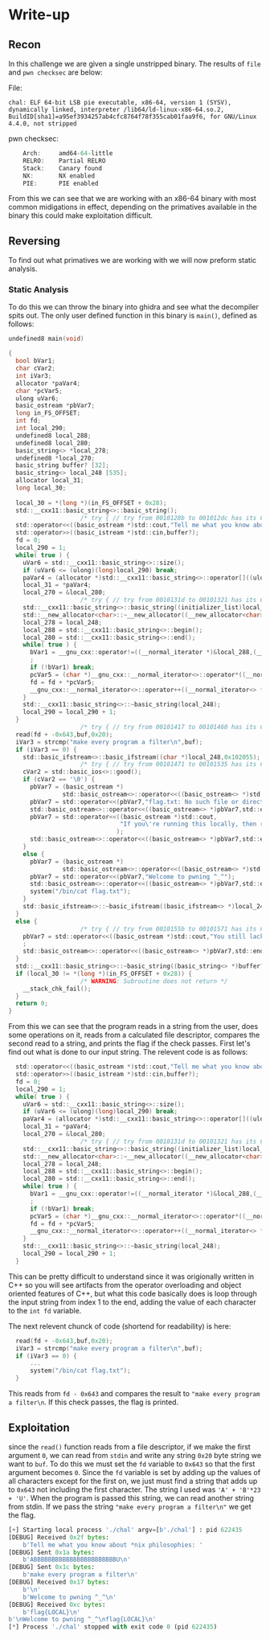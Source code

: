 # Write-up
## Recon
In this challenge we are given a single unstripped binary. The results of `file` and `pwn checksec` are below:

File:
```
chal: ELF 64-bit LSB pie executable, x86-64, version 1 (SYSV), dynamically linked, interpreter /lib64/ld-linux-x86-64.so.2, BuildID[sha1]=a95ef3934257ab4cfc8764f78f355cab01faa9f6, for GNU/Linux 4.4.0, not stripped
```
pwn checksec:
```javascript
    Arch:     amd64-64-little
    RELRO:    Partial RELRO
    Stack:    Canary found
    NX:       NX enabled
    PIE:      PIE enabled
```
From this we can see that we are working with an x86-64 binary with most common midigations in effect, depending on the primatives available in the binary this could make exploitation difficult.

## Reversing
To find out what primatives we are working with we will now preform static analysis.

### Static Analysis
To do this we can throw the binary into ghidra and see what the decompiler spits out. The only user defined function in this binary is `main()`, defined as follows:
```C
undefined8 main(void)

{
  bool bVar1;
  char cVar2;
  int iVar3;
  allocator *paVar4;
  char *pcVar5;
  ulong uVar6;
  basic_ostream *pbVar7;
  long in_FS_OFFSET;
  int fd;
  int local_290;
  undefined8 local_288;
  undefined8 local_280;
  basic_string<> *local_278;
  undefined8 *local_270;
  basic_string buffer? [32];
  basic_string<> local_248 [535];
  allocator local_31;
  long local_30;
  
  local_30 = *(long *)(in_FS_OFFSET + 0x28);
  std::__cxx11::basic_string<>::basic_string();
                    /* try { // try from 0010128b to 001012dc has its CatchHandler @ 001015c2 */
  std::operator<<((basic_ostream *)std::cout,"Tell me what you know about *nix philosophies: ");
  std::operator>>((basic_istream *)std::cin,buffer?);
  fd = 0;
  local_290 = 1;
  while( true ) {
    uVar6 = std::__cxx11::basic_string<>::size();
    if (uVar6 <= (ulong)(long)local_290) break;
    paVar4 = (allocator *)std::__cxx11::basic_string<>::operator[]((ulong)buffer?);
    local_31 = *paVar4;
    local_270 = &local_280;
                    /* try { // try from 0010131d to 00101321 has its CatchHandler @ 00101599 */
    std::__cxx11::basic_string<>::basic_string((initializer_list)local_248,&local_31);
    std::__new_allocator<char>::~__new_allocator((__new_allocator<char> *)&local_280);
    local_278 = local_248;
    local_288 = std::__cxx11::basic_string<>::begin();
    local_280 = std::__cxx11::basic_string<>::end();
    while( true ) {
      bVar1 = __gnu_cxx::operator!=((__normal_iterator *)&local_288,(__normal_iterator *)&local_280)
      ;
      if (!bVar1) break;
      pcVar5 = (char *)__gnu_cxx::__normal_iterator<>::operator*((__normal_iterator<> *)&local_288);
      fd = fd + *pcVar5;
      __gnu_cxx::__normal_iterator<>::operator++((__normal_iterator<> *)&local_288);
    }
    std::__cxx11::basic_string<>::~basic_string(local_248);
    local_290 = local_290 + 1;
  }
                    /* try { // try from 00101417 to 00101460 has its CatchHandler @ 001015c2 */
  read(fd + -0x643,buf,0x20);
  iVar3 = strcmp("make every program a filter\n",buf);
  if (iVar3 == 0) {
    std::basic_ifstream<>::basic_ifstream((char *)local_248,0x102055);
                    /* try { // try from 00101471 to 00101535 has its CatchHandler @ 001015ae */
    cVar2 = std::basic_ios<>::good();
    if (cVar2 == '\0') {
      pbVar7 = (basic_ostream *)
               std::basic_ostream<>::operator<<((basic_ostream<> *)std::cout,std::endl<>);
      pbVar7 = std::operator<<(pbVar7,"flag.txt: No such file or directory");
      std::basic_ostream<>::operator<<((basic_ostream<> *)pbVar7,std::endl<>);
      pbVar7 = std::operator<<((basic_ostream *)std::cout,
                               "If you\'re running this locally, then running it on the remote serve r should give you the flag!"
                              );
      std::basic_ostream<>::operator<<((basic_ostream<> *)pbVar7,std::endl<>);
    }
    else {
      pbVar7 = (basic_ostream *)
               std::basic_ostream<>::operator<<((basic_ostream<> *)std::cout,std::endl<>);
      pbVar7 = std::operator<<(pbVar7,"Welcome to pwning ^_^");
      std::basic_ostream<>::operator<<((basic_ostream<> *)pbVar7,std::endl<>);
      system("/bin/cat flag.txt");
    }
    std::basic_ifstream<>::~basic_ifstream((basic_ifstream<> *)local_248);
  }
  else {
                    /* try { // try from 0010155b to 00101571 has its CatchHandler @ 001015c2 */
    pbVar7 = std::operator<<((basic_ostream *)std::cout,"You still lack knowledge about *nix sorry")
    ;
    std::basic_ostream<>::operator<<((basic_ostream<> *)pbVar7,std::endl<>);
  }
  std::__cxx11::basic_string<>::~basic_string((basic_string<> *)buffer?);
  if (local_30 != *(long *)(in_FS_OFFSET + 0x28)) {
                    /* WARNING: Subroutine does not return */
    __stack_chk_fail();
  }
  return 0;
}
```
From this we can see that the program reads in a string from the user, does some operations on it, reads from a calculated file descriptor, compares the second read to a string, and prints the flag if the check passes. First let's find out what is done to our input string. The relevent code is as follows:
```C
  std::operator<<((basic_ostream *)std::cout,"Tell me what you know about *nix philosophies: ");
  std::operator>>((basic_istream *)std::cin,buffer?);
  fd = 0;
  local_290 = 1;
  while( true ) {
    uVar6 = std::__cxx11::basic_string<>::size();
    if (uVar6 <= (ulong)(long)local_290) break;
    paVar4 = (allocator *)std::__cxx11::basic_string<>::operator[]((ulong)buffer?);
    local_31 = *paVar4;
    local_270 = &local_280;
                    /* try { // try from 0010131d to 00101321 has its CatchHandler @ 00101599 */
    std::__cxx11::basic_string<>::basic_string((initializer_list)local_248,&local_31);
    std::__new_allocator<char>::~__new_allocator((__new_allocator<char> *)&local_280);
    local_278 = local_248;
    local_288 = std::__cxx11::basic_string<>::begin();
    local_280 = std::__cxx11::basic_string<>::end();
    while( true ) {
      bVar1 = __gnu_cxx::operator!=((__normal_iterator *)&local_288,(__normal_iterator *)&local_280)
      ;
      if (!bVar1) break;
      pcVar5 = (char *)__gnu_cxx::__normal_iterator<>::operator*((__normal_iterator<> *)&local_288);
      fd = fd + *pcVar5;
      __gnu_cxx::__normal_iterator<>::operator++((__normal_iterator<> *)&local_288);
    }
    std::__cxx11::basic_string<>::~basic_string(local_248);
    local_290 = local_290 + 1;
  }
```
This can be pretty difficult to understand since it was origionally written in C++ so you will see artifacts from the operator overloading and object oriented features of C++, but what this code basically does is loop through the input string from index 1 to the end, adding the value of each character to the `int fd` variable.

The next relevent chunck of code (shortend for readability) is here:
```C
  read(fd + -0x643,buf,0x20);
  iVar3 = strcmp("make every program a filter\n",buf);
  if (iVar3 == 0) {
      ...
      system("/bin/cat flag.txt");
  }
```
This reads from `fd - 0x643` and compares the result to `"make every program a filter\n`. If this check passes, the flag is printed. 

## Exploitation
since the `read()` function reads from a file descriptor, if we make the first argument `0`, we can read from `stdin` and write any string `0x20` byte string we want to `buf`. To do this we must set the `fd` variable to `0x643` so that the first argument becomes `0`. Since the `fd` variable is set by adding up the values of all characters except for the first on, we just must find a string that adds up to `0x643` not including the first character. The string I used was `'A' + 'B'*23 + 'U'`. When the program is passed this string, we can read another string from stdin. If we pass the string `"make every program a filter\n"` we get the flag.
```python
[+] Starting local process './chal' argv=[b'./chal'] : pid 622435
[DEBUG] Received 0x2f bytes:
    b'Tell me what you know about *nix philosophies: '
[DEBUG] Sent 0x1a bytes:
    b'ABBBBBBBBBBBBBBBBBBBBBBBU\n'
[DEBUG] Sent 0x1c bytes:
    b'make every program a filter\n'
[DEBUG] Received 0x17 bytes:
    b'\n'
    b'Welcome to pwning ^_^\n'
[DEBUG] Received 0xc bytes:
    b'flag{LOCAL}\n'
b'\nWelcome to pwning ^_^\nflag{LOCAL}\n'
[*] Process './chal' stopped with exit code 0 (pid 622435)
```
